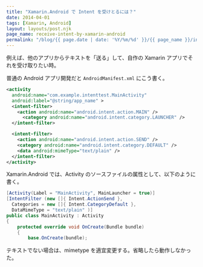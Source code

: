 ```yaml
---
title: "Xamarin.Android で Intent を受けとるには？"
date: 2014-04-01
tags: [Xamarin, Android]
layout: layouts/post.njk
page_name: receive-intent-by-xamarin-android
permalink: "/blog/{{ page.date | date: '%Y/%m/%d' }}/{{ page_name }}/index.html"
---
```

例えば、他のアプリからテキストを「送る」して、自作の Xamarin アプリでそれを受け取りたい時。
<!--more-->

普通の Android アプリ開発だと ``AndroidManifest.xml`` にこう書く。

```xml AndroidManifest.xml
<activity
  android:name="com.example.intenttest.MainActivity"
  android:label="@string/app_name" >
  <intent-filter>
    <action android:name="android.intent.action.MAIN" />
      <category android:name="android.intent.category.LAUNCHER" />
  </intent-filter>

  <intent-filter>
    <action android:name="android.intent.action.SEND" />
    <category android:name="android.intent.category.DEFAULT" />
    <data android:mimeType="text/plain" />
  </intent-filter>
</activity>
```

Xamarin.Android では、Activity のソースファイルの属性として、以下のように書く。

```csharp MainActivity.cs
[Activity(Label = "MainActivity", MainLauncher = true)]
[IntentFilter (new []{ Intent.ActionSend }, 
  Categories = new []{ Intent.CategoryDefault },
  DataMimeType = "text/plain" )]
public class MainActivity : Activity
{
    protected override void OnCreate(Bundle bundle)
    {
        base.OnCreate(bundle);
```

テキストでない場合は、mimetype を適宜変更する。省略したら動作しなかった。